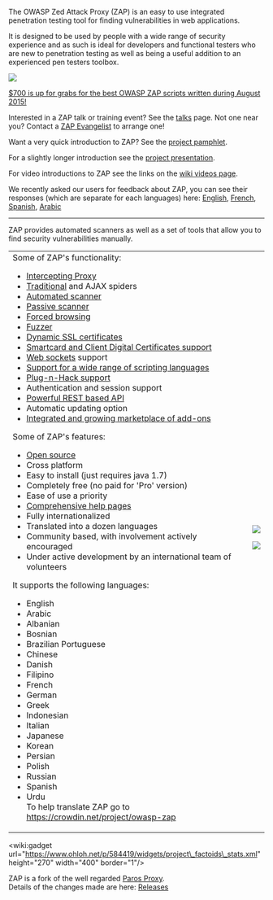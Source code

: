 The OWASP Zed Attack Proxy (ZAP) is an easy to use integrated penetration testing tool for finding vulnerabilities in web applications.

It is designed to be used by people with a wide range of security experience and as such is ideal for developers and functional testers who are new to penetration testing as well as being a useful addition to an experienced pen testers toolbox.

[![](https://raw.githubusercontent.com/wiki/zaproxy/zaproxy/images/ZAP-Download.png)](https://github.com/zaproxy/zaproxy/wiki/Downloads?tm=2)

[$700 is up for grabs for the best OWASP ZAP scripts written during August 2015!](https://www.owasp.org/index.php/2015-08-ZAP-ScriptingCompetition)

Interested in a ZAP talk or training event? See the [talks](https://www.owasp.org/index.php/OWASP_Zed_Attack_Proxy_Project#tab=Talks) page. Not one near you? Contact a [ZAP Evangelist](ZapEvangelists) to arrange one!

Want a very quick introduction to ZAP? See the [project pamphlet](https://www.owasp.org/index.php/File:Owasp_zap_flyer_v2.pdf).

For a slightly longer introduction see the [project presentation](https://www.owasp.org/images/c/c8/Conference_Style_slides_for_ZAP.ppt).

For video introductions to ZAP see the links on the [wiki videos page](https://github.com/zaproxy/zaproxy/wiki/Videos).

We recently asked our users for feedback about ZAP, you can see their responses (which are separate for each languages) here: [English](https://docs.google.com/forms/d/1lUPTYHe9CS5tropNStoRK9jVeZ7tWRywhBHDIZjE4cA/viewanalytics), [French](https://docs.google.com/forms/d/1JhUdp4cxZ3qRayYWz3JHOLSP7DPdBI-zgnFzDWxbX5A/viewanalytics), [Spanish](https://docs.google.com/forms/d/1xAKE3TCOaBrmFnyAVUr6NdTd3mKvu7g_uGriOcS2Ka4/viewanalytics), [Arabic](https://docs.google.com/forms/d/1qN3MlRcjQk9riIkdpfnJLkFd4cW5ALp136da08xvMaA/viewanalytics)



---


ZAP provides automated scanners as well as a set of tools that allow you to find security vulnerabilities manually.

<table>
<tr>
<td>
Some of ZAP's functionality:<br>
<ul><li><a href='https://github.com/zaproxy/zap-core-help/wiki/HelpStartConceptsIntercept'>Intercepting Proxy</a>
</li><li><a href='https://github.com/zaproxy/zap-core-help/wiki/HelpStartConceptsSpider'>Traditional</a> and AJAX spiders<br>
</li><li><a href='https://github.com/zaproxy/zap-core-help/wiki/HelpStartConceptsAscan'>Automated scanner</a>
</li><li><a href='https://github.com/zaproxy/zap-core-help/wiki/HelpStartConceptsPscan'>Passive scanner</a>
</li><li><a href='https://github.com/zaproxy/zap-core-help/wiki/HelpStartConceptsBruteforce'>Forced browsing</a>
</li><li><a href='https://github.com/zaproxy/zap-core-help/wiki/HelpStartConceptsFuzz'>Fuzzer</a>
</li><li><a href='https://github.com/zaproxy/zap-core-help/wiki/HelpUiDialogsOptionsDynsslcert'>Dynamic SSL certificates</a>
</li><li><a href='SmartCards'>Smartcard and Client Digital Certificates support</a>
</li><li><a href='https://github.com/zaproxy/zap-core-help/wiki/HelpAddonsWebsocketIntroduction'>Web sockets</a> support<br>
</li><li><a href='https://github.com/zaproxy/zap-core-help/wiki/HelpAddonsScriptsScripts'>Support for a wide range of scripting languages</a>
</li><li><a href='https://github.com/zaproxy/zap-core-help/wiki/HelpAddonsPlugnhackPlugnhack'>Plug-n-Hack support</a>
</li><li>Authentication and session support<br>
</li><li><a href='https://github.com/zaproxy/zap-core-help/wiki/HelpStartConceptsApi'>Powerful REST based API</a>
</li><li>Automatic updating option<br>
</li><li><a href='https://github.com/zaproxy/zap-extensions/'>Integrated and growing marketplace of add-ons</a></li></ul>

Some of ZAP's features:<br>
<ul><li><a href='http://www.apache.org/licenses/LICENSE-2.0'>Open source</a>
</li><li>Cross platform<br>
</li><li>Easy to install (just requires java 1.7)<br>
</li><li>Completely free (no paid for 'Pro' version)<br>
</li><li>Ease of use a priority<br>
</li><li><a href='https://github.com/zaproxy/zap-core-help/wiki/HelpIntro'>Comprehensive help pages</a>
</li><li>Fully internationalized<br>
</li><li>Translated into a dozen languages<br>
</li><li>Community based, with involvement actively encouraged<br>
</li><li>Under active development by an international team of volunteers</li></ul>

It supports the following languages:<br>
<ul><li>English<br>
</li><li>Arabic<br>
</li><li>Albanian<br>
</li><li>Bosnian<br>
</li><li>Brazilian Portuguese<br>
</li><li>Chinese<br>
</li><li>Danish<br>
</li><li>Filipino<br>
</li><li>French<br>
</li><li>German<br>
</li><li>Greek<br>
</li><li>Indonesian<br>
</li><li>Italian<br>
</li><li>Japanese<br>
</li><li>Korean<br>
</li><li>Persian<br>
</li><li>Polish<br>
</li><li>Russian<br>
</li><li>Spanish<br>
</li><li>Urdu<br>
To help translate ZAP go to <a href='https://crowdin.net/project/owasp-zap'>https://crowdin.net/project/owasp-zap</a></li></ul>

</td>
<td>
<a href='https://github.com/zaproxy/zaproxy/wiki/Screenshothttps://github.com/zaproxy/zap-core-help/wiki/Help'><img src='https://raw.githubusercontent.com/wiki/zaproxy/zaproxy/images/zap1-3fuzz-sm.jpg' /></a>

<a href='https://github.com/zaproxy/zaproxy/wiki/ScreenshotHistory'><img src='https://raw.githubusercontent.com/wiki/zaproxy/zaproxy/images/zap1-3historyfilter-sm.jpg' /></a>
</td>
</tr>
</table>

&lt;wiki:gadget url="https://www.ohloh.net/p/584419/widgets/project\_factoids\_stats.xml" height="270" width="400" border="1"/&gt;

ZAP is a fork of the well regarded [Paros Proxy](http://www.parosproxy.org/).<br>
Details of the changes made are here: <a href='https://github.com/zaproxy/zap-core-help/wiki/HelpReleasesReleases'>Releases</a>